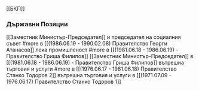 [[БКП]]

### Държавни Позиции
[[Заместник Министър-Председател]] и председател на социалния съвет #more в [[(1986.06.19 - 1990.02.08) Правителство Георги Атанасов]]
лека промишленост #more в [[(1981.06.18 - 1986.06.19) - Правителство Гриша Филипов]]
[[Заместник Министър-Председател]] в [[(1981.06.18 - 1986.06.19) - Правителство Гриша Филипов]]
вътрешна търговия и услуги #more в [[(1976.06.17 - 1981.06.18) Правителство Станко Тодоров 2]]
вътрешна търговия и услуги в [[(1971.07.09 - 1976.06.17) Правителство Станко Тодоров 1]]